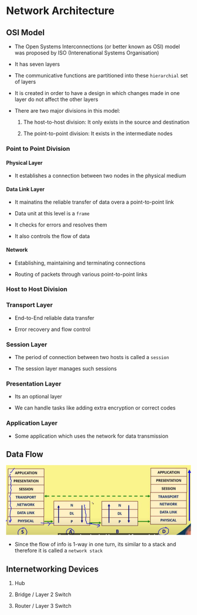 # Network Architecture

## OSI Model

- The Open Systems Interconnections (or better known as OSI) model was proposed by ISO (Interenational Systems Organisation)

- It has seven layers

- The communicative functions are partitioned into these `hierarchial` set of layers

- It is created in order to have a design in which changes made in one layer do not affect the other layers

- There are two major divisions in this model:
    1. The host-to-host division: It only exists in the source and destination

    2. The point-to-point division: It exists in the intermediate nodes

### Point to Point Division

#### Physical Layer

- It establishes a connection between two nodes in the physical medium

#### Data Link Layer

- It mainatins the reliable transfer of data overa a point-to-point link

- Data unit at this level is a `frame`

- It checks for errors and resolves them

- It also controls the flow of data

#### Network

- Establishing, maintaining and terminating connections

- Routing of packets through various point-to-point links

### Host to Host Division

### Transport Layer

- End-to-End reliable data transfer

- Error recovery and flow control

### Session Layer

- The period of connection between two hosts is called a `session`

- The session layer manages such sessions

### Presentation Layer

- Its an optional layer

- We can handle tasks like adding extra encryption or correct codes

### Application Layer

- Some application which uses the network for data transmission

## Data Flow

![Data Flow](<assets/Data Flow diagram.png>)

- Since the flow of info is 1-way in one turn, its similar to a stack and therefore it is called a `network stack`

## Internetworking Devices

1. Hub

2. Bridge / Layer 2 Switch

3. Router / Layer 3 Switch